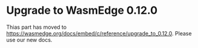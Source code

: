 # Upgrade to WasmEdge 0.12.0

Thias part has moved to <https://wasmedge.org/docs/embed/c/reference/upgrade_to_0.12.0>. Please use our new docs.
